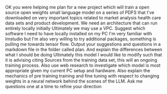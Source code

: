 OK you were helping me plan for a new project which will train a open source open weights small language model on a series of PDFS that I've downloaded on very important topics related to market analysis health care data sets and product development. We need an architecture that can run entirely locally initially Ultimately we may use a VPC. Suggest which software I need to have locally installed on my PC I'm very familiar with lmstudio but I'm also very willing to try additional packages, something is pulling me towards tensor flow. Output your suggestions and questions in a markdown file in the folder called plan. And explain the differences between what I should be doing Ultimately this model I would like to modify such that it is advising citing Sources from the training data set, this will an ongoing training process. Also use web research to investigate which model is most appropriate given my current PC setup and hardware. Also explain the mechanics of pre training training and fine tuning with respect to changing weights in a neural network behind the scenes of the LLM. Ask me questions one at a time to refine your direction

